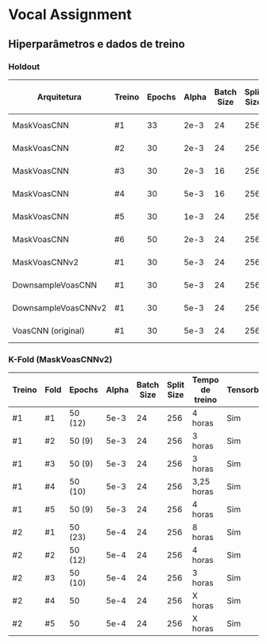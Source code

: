 # **Vocal Assignment**

## **Hiperparâmetros e dados de treino**

### **Holdout**

| Arquitetura           | Treino | Epochs | Alpha | Batch Size | Split Size | Tempo de treino | Tensorboard | Early Stopping | Train | Dev | Test |
|-----------------------|--------|--------|-------|------------|------------|-----------------|-------------|----------------|-------|-----|------|
| MaskVoasCNN           |   #1   | 33     | 2e-3  | 24         | 256        | 4 horas         | Não         | Não            | 1000  | 300 | 805  |
| MaskVoasCNN           |   #2   | 30     | 2e-3  | 24         | 256        | 4 horas         | Sim         | Não            | 1000  | 300 | 805  |
| MaskVoasCNN           |   #3   | 30     | 2e-3  | 16         | 256        | 4 horas         | Sim         | Não            | 1000  | 300 | 805  |
| MaskVoasCNN           |   #4   | 30     | 5e-3  | 16         | 256        | 4 horas         | Sim         | Não            | 1000  | 300 | 805  |
| MaskVoasCNN           |   #5   | 30     | 1e-3  | 24         | 256        | 4 horas         | Sim         | Não            | 1000  | 300 | 805  |
| MaskVoasCNN           |   #6   | 50     | 2e-3  | 24         | 256        | 6,5 horas       | Sim         | Não            | 1000  | 300 | 805  |
| MaskVoasCNNv2         |   #1   | 30     | 5e-3  | 24         | 256        | 4 horas         | Sim         | Não            | 1000  | 300 | 805  |
| DownsampleVoasCNN     |   #1   | 30     | 5e-3  | 24         | 256        | 4 horas         | Sim         | Não            | 1000  | 300 | 805  |
| DownsampleVoasCNNv2   |   #1   | 30     | 5e-3  | 24         | 256        | 4 horas         | Sim         | Não            | 1000  | 300 | 805  |
| VoasCNN (original)    |   #1   | 30     | 5e-3  | 24         | 256        | 12 horas        | Sim         | Não            | 1000  | 300 | 805  |

### **K-Fold (MaskVoasCNNv2)**

| Treino | Fold | Epochs | Alpha | Batch Size | Split Size | Tempo de treino | Tensorboard | Early Stopping | Train | Dev | Test |
|--------|------|--------|-------|------------|------------|-----------------|-------------|----------------|-------|-----|------|
|   #1   |  #1  | 50 (12) | 5e-3  | 24         | 256        | 4 horas         | Sim         | Sim (6 epochs) | 3200  | 800 | 805  |
|   #1   |  #2  | 50 (9)  | 5e-3  | 24         | 256        | 3 horas         | Sim         | Sim (6 epochs) | 3200  | 800 | 805  |
|   #1   |  #3  | 50 (9)  | 5e-3  | 24         | 256        | 3 horas         | Sim         | Sim (6 epochs) | 3200  | 800 | 805  |
|   #1   |  #4  | 50 (10) | 5e-3  | 24         | 256        | 3,25 horas      | Sim         | Sim (6 epochs) | 3200  | 800 | 805  |
|   #1   |  #5  | 50 (9)  | 5e-3  | 24         | 256        | 4 horas         | Sim         | Sim (6 epochs) | 3200  | 800 | 805  |
|   #2   |  #1  | 50 (23) | 5e-4  | 24         | 256        | 8 horas         | Sim         | Sim (6 epochs) | 3200  | 800 | 805  |
|   #2   |  #2  | 50 (12) | 5e-4  | 24         | 256        | 4 horas         | Sim         | Sim (6 epochs) | 3200  | 800 | 805  |
|   #2   |  #3  | 50 (10) | 5e-4  | 24         | 256        | 3 horas         | Sim         | Sim (6 epochs) | 3200  | 800 | 805  |
|   #2   |  #4  | 50     | 5e-4  | 24         | 256        | X horas         | Sim         | Sim (6 epochs) | 3200  | 800 | 805  |
|   #2   |  #5  | 50     | 5e-4  | 24         | 256        | X horas         | Sim         | Sim (6 epochs) | 3200  | 800 | 805  |